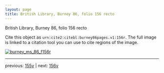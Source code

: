 ```yaml
---
layout: page
title: British Library, Burney 86, folio 156 recto
---
```


British Library, Burney 86, folio 156 recto

Cite this object as `urn:cite2:citebl:burney86pages.v1:156r`.  The full image is linked to a citation tool you can use to cite regions of the image.

[![burney_ms_86_f156r](http://www.homermultitext.org/iipsrv?IIIF=/project/homer/pyramidal/deepzoom/citebl/burney86imgs/v1/burney_ms_86_f156r.tif/full/800,/0/default.jpg)](http://www.homermultitext.org/ict2/?urn=urn:cite2:citebl:burney86imgs.v1:burney_ms_86_f156r) 

---

previous:  [155v](../155v/) | next: [156v](../156v/)